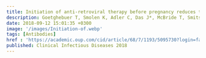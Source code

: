 ```yaml
---
title: Initiation of anti-retroviral therapy before pregnancy reduces the risk of infection related hospitalization in HIV-exposed uninfected infants
description: Goetghebuer T, Smolen K, Adler C, Das J*, McBride T, Smits G, Lecomte S, Haelterman E, Barlow P, Piedra PA, van der Klis F, Kollmann TR, Lauffenburger DA, Alter G, Levy J, Marchant A
date: 2018-09-12 15:01:35 +0300
image: '/images/Initiation-of.webp'
tags: [Antibodies]
href : 'https://academic.oup.com/cid/article/68/7/1193/5095730?login=false'
published: Clinical Infectious Diseases 2018
---
```

